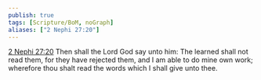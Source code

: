 ```yaml
---
publish: true
tags: [Scripture/BoM, noGraph]
aliases: ["2 Nephi 27:20"]
---
```

[2 Nephi 27:20](https://churchofjesuschrist.org/study/scriptures/bofm/2-ne/27?lang=eng&id=p20#p20) Then shall the Lord God say unto him: The learned shall not read them, for they have rejected them, and I am able to do mine own work; wherefore thou shalt read the words which I shall give unto thee.
